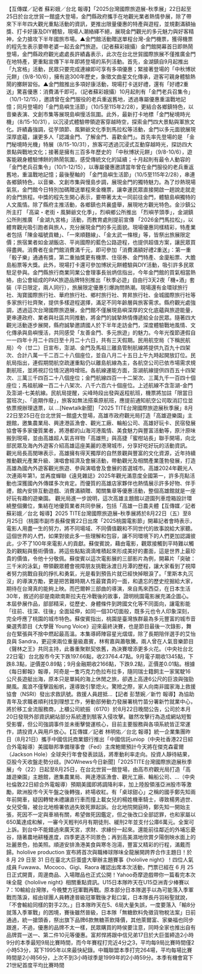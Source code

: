 【互傳媒／記者 蘇彩娥／台北 報導】「2025台灣國際旅遊展-秋季展」22日起至25日於台北世貿一館盛大登場，金門縣政府攜手在地觀光業者熱情參展，除了帶來下半年四大觀光重點活動的資訊，更推出限量優惠的特產與遊程，並規劃滿額抽獎、打卡好康及DIY體驗，現場人潮絡繹不絕，展現金門觀光的多元魅力與好客精神，全力搶攻下半年國旅市場。▲金門館活動贈送單程台灣-金門機票，獲得機票的程先生表示要帶老婆一起去金門旅遊。（記者蘇彩娥攝）金門館開幕首日即熱鬧登場，金門縣政府觀光處處長許績鑫表示，此次在台北世貿國際旅展不僅推廣金門在地特產，更重點宣傳下半年即將登場的系列活動。首先，金湖鎮自9月起推出「九宮格」活動，民眾只要完成連線即可享有多項優惠；緊接著登場的「中秋博狀元餅」（9/8-10/6），擁有逾300年歷史，象徵文曲星文化傳承，遊客可親身體驗熱鬧的擲餅習俗。▲金門館推出多項好康活動，現場打卡送好禮，還有「好禮2重送」驚喜優惠：消費滿千即可。（記者蘇彩娥攝）10月起則有「金門老兵召集令」（10/1-12/15），邀請曾在金門服役的老兵重返舊地，透過專屬優惠重溫戰地記憶；同月登場的「金門島嶼生活節」（10/5至115年2/28），更結合各鄉鎮特色，以音樂表演、文創市集等展現島嶼慢活氛圍。此外，最新打卡地標「金門秘境時光機」（8/15-10/31），以沉浸式體驗帶領遊客穿越時空，探索金門四大景點與軍旅文化。許績鑫強調，從芋頭節、風獅爺文化季到馬拉松等活動，金門以多元面貌展現深厚底蘊，讓更多人「認識金門、了解金門、喜歡金門」。首先率先登場的是 「金門秘境時光機」特展（8/15-10/31），旅客可透過沉浸式互動穿越時光，探訪四大景點與戰地文化；接著是擁有三百多年歷史的 「中秋博狀元餅」（9/8-10/6），遊客能親身體驗博餅的熱鬧氛圍，感受傳統文化的延續；十月起則有最令人動容的 「金門老兵召集令」（10/1-12/15），以專屬優惠邀請當年曾在金門服役的老兵重返舊地，重溫戰地記憶；最後壓軸的 「金門島嶼生活節」（10/5至115年2/28），串連各鄉鎮特色，以音樂、文創市集與慢島步調，展現金門的獨特魅力。為了炒熱現場氣氛，金門館今日特別加碼贈送單程來金機票，讓幸運民眾直接開啟一趟說走就走的金門旅程。中獎的程先生開心表示，要帶著太太一同前往金門，體驗島嶼獨特的人文風情。除了縣府主推活動，各鄉鎮也共襄盛舉，展現地方觀光特色。金沙鎮公所主打 「高粱・老街・風獅爺文化季」，烈嶼鄉公所推出 「烈嶼芋頭季」，金湖鎮公所則推廣 「金湖九宮格」活動，而教育處則提前宣傳 「2026金門馬拉松」，以體育觀光吸引跑者與旅人，充分展現金門的多元面貌。現場優惠同樣精彩，特產業者包括「陳金福號貢糖」、「一來順麵線」、「金太武一條根」等，皆祭出旅展限定價；旅宿業者如金湖飯店、平尚國際的藍色公路遊程，也提供超值方案，讓民眾買得盡興。消費者在金門館消費滿千元，即可參加「消費滿額好禮2重送」：第一重「骰子樂」通通有獎，第二重抽獎更有機票、住宿券、金門特產、金廈船票、大膽島船票等大獎。此外，現場打卡還可參加博狀元餅體驗與DIY活動，吸引許多民眾駐足參與。金門縣旅行商業同業公會理事長翁炳信指出，今年金門館的買氣相當熱絡，由公會組成的PAK旅遊品牌特別推出「秋季必遊」自由行3天2夜「機+酒」套裝（平日限定，兩人同行），旅展限定優惠引爆詢問熱潮。現場還有金環球旅行社、淘寶國際旅行社、華府旅行社、鄉村旅行社、育昇旅行社、金城國際旅行社等多家旅行社齊聚，提供多樣遊程選擇，滿足不同年齡層與旅客需求。縣府觀光處強調，透過這次台灣國際旅遊展，金門館不僅展現島嶼深厚的文化底蘊與旅遊能量，更串連政府、業者與社區共同推動，將金門的誠摯熱情傳遞給全台民眾。隨著四大觀光活動逐步展開，縣府誠摯邀請國人於下半年走訪金門，深度體驗戰地風情、文化傳承與島嶼慢活，共同感受「友善金門、多元旅遊」的魅力。今年光復節連假自一一四年十月二十四日至十月二十六日，共有三天假期。民用航空局（下稱民航局）今（廿二）日宣布，澎湖、金門及馬祖三離島管制航線將提供九百九十四架次、合計八萬一千二百二十八個座位，並自八月二十五日上午九時起開放訂位。民航局指出，連假期間航空疏運重點仍以離島航線為主，各航空公司已依市場需求規劃航班，並將視訂位情況適時增班。各航線運能方面，澎湖航線提供四百五十四架次、三萬三千四百二十八個座位；金門航線四百一十二架次、三萬九千一百四十個座位；馬祖航線一百二十八架次、八千六百六十個座位。上述航線不含澎湖-金門及澎湖-七美航線。民航局提醒，尖峰時段出發與返程航班，機票將加註「限當日當班次」、「逾期作廢」，旅客如無法搭乘原航班，應提前通知航空公司取消訂位並依票規辦理退票，以 ...[Newtalk新聞] 「2025 TITE台灣國際旅遊展秋季展」8月22日至25日在台北世貿一館盛大登場，高雄市政府觀光局打造「高雄遊樂園」主題館，邀集農業局、興達港區漁會、觀光工廠、輪船公司、高雄好玩卡、民宿發展協會等多家優質業者，將港都的山海河港風情、美食魅力與豐富活動等，原汁原味搬到現場，並由高雄超人氣吉祥物「高雄熊」與高捷「蜜柑站長」聯手開場，向北部民眾及海內外遊客介紹高雄這座美麗的港灣城市，分享好吃好玩的活動資訊。 觀光局長高閔琳表示，高雄擁有得天獨厚的自然景觀與豐富的文化資源，近年持續推動觀光產業升級、演唱會經濟及會展活動，帶動觀光及相關產業蓬勃發展，打造高雄為國內外遊客觀光旅遊、參與演唱會及會展的首選城市。高雄2024年觀光人次連兩年第1，並再度蟬聯《遠見雜誌》2025年觀光滿意度全國第一，許多亮點活動也深獲國內外傳媒多次肯定。而優質的高雄店家夥伴也熱情展示許多好物、伴手禮，館內安排互動遊戲、消費滿額贈、闖關集章等優惠活動，整個高雄館就是一座好玩有趣的遊樂園。 觀光局進一步說明，這次高雄主題館以遊園列車燈箱設計環繞整個攤位，集結在地優質業者共同參展，包括「高雄一日農夫體【互傳媒／記者 蘇彩娥／台北 報導】2025 TITE台灣國際旅遊展–秋季展將於8月22日（五）至8月25日（桃園市副市長蘇俊賓22日出席「2025桃園電影節」開幕記者會時表示，電影人用盡一生的努力，將不同場域、不同價值觀和不同世代的故事說給大家聽。這個世界的人們，如果對彼此多一些理解和包容，讓不同環境下的人們更加認識彼此，少不了100年來電影人的貢獻。蘇俊賓說，藉由電影，觀眾接觸到平時難以觸及的觀點與藝術價值，將這些點點滴滴堆積起來形成美好的畫面，這是世界上最珍貴的價值，令他十分敬佩。蘇俊賓以這次電影展的三部影片為例，開幕片「突破：三千米的泳氣」帶領觀眾體會視障朋友挑戰泳渡日月潭的歷程，讓大家看到了視障者努力挑戰自我的掙扎和勇氣，光是看到預告片就已經快掉眼淚了。「里斯本丸沉沒」的導演方勵，更是把苦難時期人性最寶貴的一面，和遺忘的歷史挖掘給大家，期待在台灣真的能夠上映。而巴爾幹三部曲的導演，來自馬來西亞，在日本生活30年，敘述的卻是南歐南斯拉夫在冷戰後的故事，證明桃園電影展充滿企圖心。本屆參展作品，部部精采，從歷史、身體條件到跨國文化等不同面向，讓電影能「往前、往深、往後」全面延伸，如同一個3D切面般，既多元也令人印象深刻，完全呼應了桃園的城市特色。蘇俊賓指出，桃園是臺灣族群最為多元豐富的城市音樂選秀節目《大學聲 Young Voice》迎來最終決賽，也是節目最後一次錄影，舞台在緊張與不捨中燃起最高溫。本集導師陣容星光熠熠，除了長期陪伴選手的艾怡良與 Sandra，更迎來兩位重量級嘉賓，林宥嘉與蕭敬騰。兩人曾在人氣音樂節目《聲林之王》共同主持，此番重聚默契依舊，為決賽增添更多火花。（中央社台北22日電）台北股市今天下跌197.66點，收23764.47點。9月電子期收1345點，下跌8.3點，逆價差0.89點；9月金融期收2166點，下跌9.2點，正價差0.01點。根據《每日郵報》報導，阿奇是一隻巧克力色拉布拉多，隨同瑞士籍飼主一家駕駛16公尺長遊艇出海，原本只是單純的海上休閒之旅，卻遇上高達6公尺的巨浪與強勁颶風。風浪不僅擊毀船帆，還導致引擎熄火。驚險之際，家人向南非國家海上救援協會（NSRI）發出求救訊號。救援人員趕抵...【記者 彭慧婉／新竹 報導】為協助青年及求職者順利找到理想工作，勞動部勞動力發展署桃竹苗分署新竹就業中心，將於移工金流服務商，上櫃公司統振（6170）於8月22日晚間公告，公司於本月20日發現外部資訊網站部分系統遭到駭客入侵攻擊。雖然攻擊行為造成網站短暫受影響，但公司強調事件並未衝擊營運核心，目前主要服務與各項系統皆正常運作，請投資人與用戶放心。【互傳媒／記者 林明佑／台北 報導】統一企業集團昨日（8月21日）攜手中國信託商業銀行推出「中國信託uniop（中央社香港22日綜合外電報導）美國聯邦準備理事會（Fed）主席鮑爾預計今天將在傑克森霍爾（Jackson Hole）全球央行年會發表談話，將牽動利率走向。投資人靜待結果，亞股今天收盤走勢分歧。[NOWnews今日新聞]「2025TITE台灣國際旅遊展秋季展」今（22）日起至8月25日，在台北世貿一館登場，由高市府觀光局打造「高雄遊樂園」主題館，邀集農業局、興達港區漁會、觀光工廠、輪船公司、...（中央社倫敦22日綜合外電報導）預期美國即將調降利率，加上陸股領漲亞洲股市等激勵，歐洲股市今天午盤之後轉強，終場收紅。有「桌球甜心」之稱的國手鄭先知兩年前開車，疑因轉彎未禮讓直行車而撞上載女兒的楊姓機車騎士，導致楊男過世、女兒受傷，被台北地檢署依過失致死罪起訴。台北地院開庭時，鄭先知一開始主張，死因不一定與車禍有關，希望做死因鑑定，但之後改口全部認罪，也和家屬以650萬達成和解，一審今天輕判6月有期徒刑、緩刑2年並支付公庫6萬元。全案可上訴。到台中不能錯過來廣天宮，求財、求緣份一起來。還能前往鄰近的外埔忘憂谷，隨著農地耕種進度，四季更迭不同景色；再到高美濕地欣賞夕陽倒映水面上的壯麗景色，拍美照。順道安排漁港美食與寒冬泡湯，豐富又精彩的行程，滿戴而歸。hololive production 宣布將首次與職棒球隊味全龍展開跨界合作主題日！於 8 月 29 日至 31 日在臺北大巨蛋盛大舉辦主題賽事《hololive night》！四位人氣成員 Fuwawa、Mococo、Gigi、Raora 確認出席本次活動，門票已經在 6 月 25 日正式開賣，周邊商品、入場贈品也正式公開！Yahoo奇摩遊戲帶你一篇看完本次味全龍《hololive night》相關重點資訊。U15日本隊昨天在U15亞洲青少棒賽以7：10輸給台灣隊，今晚雙方冠軍戰再戰。原本部分日本隊選手以為可能落入季軍戰而落淚，經由球團人員轉達晉級冠軍戰後才鬆口氣，日本隊長丹羽裕聖就說，「不會輸給同樣的對手2次。」日本隊昨天在5、6局大量失誤，一度要落入「輸8分就落入季軍戰」的困境，賽後雖然晉級，日本隊「無糖飲料免徵貨物稅法案」日前通過，統一搶頭香，祭出旗下品牌6款無糖茶飲降價，其他萊爾富、家樂福也同步跟進，不過，優惠的品牌不太一樣，民眾購買的時侯要注意，同時全家也推出自有品牌買一送一、第二件10元等優惠。富邦悍將跟中信兄弟17日於大巨蛋締造2小時9分的本季最短9局比賽時間，而今年賽程打完近4分之3，平均每9局比賽時間僅2小時53分，寫下1995年以來最快紀錄。中職聯盟本季打完264場，平均每場比賽時間是2小時56分，上次不到3小時球季是1999年的2小時59分。本季有機會寫下21世紀首度平均比賽時間